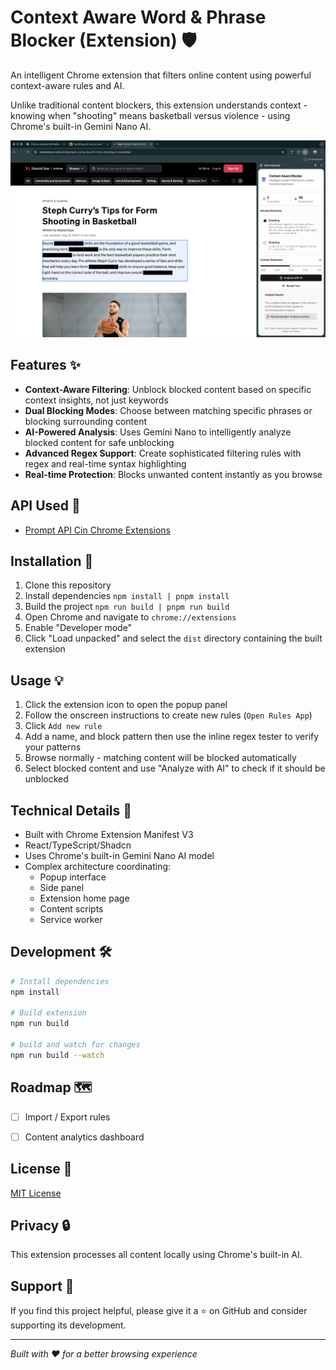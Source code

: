 # Context Aware Word & Phrase Blocker (Extension) 🛡️

An intelligent Chrome extension that filters online content using powerful context-aware rules and AI.

Unlike traditional content blockers, this extension understands context - knowing when "shooting" means basketball versus violence - using Chrome's built-in Gemini Nano AI.

![Screenshot of extension blocking gambling content](./0__screenshots__0/Shooting%204.png)

## Features ✨

- **Context-Aware Filtering**: Unblock blocked content based on specific context insights, not just keywords
- **Dual Blocking Modes**: Choose between matching specific phrases or blocking surrounding content
- **AI-Powered Analysis**: Uses Gemini Nano to intelligently analyze blocked content for safe unblocking
- **Advanced Regex Support**: Create sophisticated filtering rules with regex and real-time syntax highlighting
- **Real-time Protection**: Blocks unwanted content instantly as you browse

## API Used 🧠

- [Prompt API Cin Chrome Extensions](https://developer.chrome.com/docs/extensions/ai/prompt-api)

## Installation 🚀
1. Clone this repository
2. Install dependencies `npm install | pnpm install`
3. Build the project `npm run build | pnpm run build`
4. Open Chrome and navigate to `chrome://extensions`
5. Enable "Developer mode"
6. Click "Load unpacked" and select the `dist` directory containing the built extension

## Usage 💡

1. Click the extension icon to open the popup panel
2. Follow the onscreen instructions to create new rules (`Open Rules App`)
3. Click `Add new rule`
4. Add a name, and block pattern then use the inline regex tester to verify your patterns
5. Browse normally - matching content will be blocked automatically
6. Select blocked content and use "Analyze with AI" to check if it should be unblocked

## Technical Details 🔧

- Built with Chrome Extension Manifest V3
- React/TypeScript/Shadcn
- Uses Chrome's built-in Gemini Nano AI model
- Complex architecture coordinating:
  - Popup interface
  - Side panel
  - Extension home page
  - Content scripts
  - Service worker

## Development 🛠️

```bash
# Install dependencies
npm install

# Build extension
npm run build

# build and watch for changes
npm run build --watch
```

## Roadmap 🗺️

- [ ] Import / Export rules
- [ ] Content analytics dashboard


## License 📄

[MIT License](LICENSE)

## Privacy 🔒

This extension processes all content locally using Chrome's built-in AI.

## Support 💪

If you find this project helpful, please give it a ⭐️ on GitHub and consider supporting its development.

---

*Built with ❤️ for a better browsing experience*
